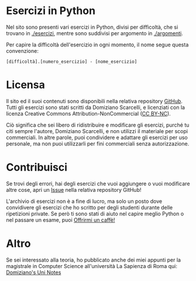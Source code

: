# Esercizi in Python

Nel sito sono presenti vari esercizi in Python, divisi per difficoltà, che si trovano in [./esercizi](/esercizi), mentre sono suddivisi per argomento in [./argomenti](/tags).

Per capire la difficoltà dell'esercizio in ogni momento, il nome segue questa convenzione:

`[difficoltà].[numero_esercizio] - [nome_esercizio]`

# Licensa
Il sito ed il suoi contenuti sono disponibili nella relativa repository [GitHub](https://github.com/DomizianoScarcelli/python-exercises). Tutti gli esercizi sono stati scritti da Domiziano Scarcelli, e licenziati con la licenza Creative Commons Attribution-NonCommercial ([CC BY-NC](https://creativecommons.org/licenses/by-nc/4.0/deed.en)).

Ciò significa che sei libero di ridistribuire e modificare gli esercizi, purché tu citi sempre l'autore, Domiziano Scarcelli, e non utilizzi il materiale per scopi commerciali. In altre parole, puoi condividere e adattare gli esercizi per uso personale, ma non puoi utilizzarli per fini commerciali senza autorizzazione.

# Contribuisci
Se trovi degli errori, hai degli esercizi che vuoi aggiungere o vuoi modificare altre cose, apri un [Issue](https://github.com/DomizianoScarcelli/python-exercises/issues) nella relativa repository GitHub!

L'archivio di esercizi non è a fine di lucro, ma solo un posto dove convidivere gli esercizi che ho scritto per degli studenti durante delle ripetizioni private. Se però ti sono stati di aiuto nel capire meglio Python o nel passare un esame, puoi [Offrirmi un caffè!](https://www.buymeacoffee.com/domizianoscarcelli)

# Altro
Se sei interessato alla teoria, ho pubblicato anche dei miei appunti per la magistrale in Computer Science all'università La Sapienza di Roma qui: [Domiziano's Uni Notes](https://domiziano-cs-notes.netlify.app/)
